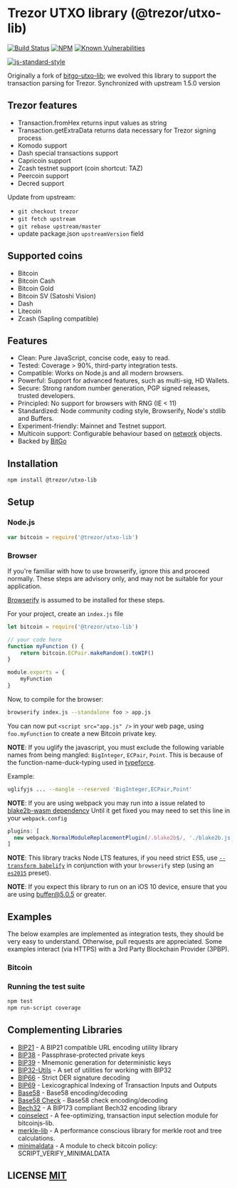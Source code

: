 # Trezor UTXO library (@trezor/utxo-lib)
[![Build Status](https://github.com/trezor/trezor-utxo-lib/actions/workflows/tests.yml/badge.svg?branch=trezor)](https://github.com/trezor/trezor-utxo-lib/actions/workflows/tests.yml)
[![NPM](https://img.shields.io/npm/v/@trezor/utxo-lib.svg)](https://www.npmjs.org/package/@trezor/utxo-lib)
[![Known Vulnerabilities](https://snyk.io/test/github/trezor/trezor-utxo-lib/badge.svg?targetFile=package.json)](https://snyk.io/test/github/trezor/trezor-utxo-lib?targetFile=package.json)

[![js-standard-style](https://cdn.rawgit.com/feross/standard/master/badge.svg)](https://github.com/feross/standard)

Originally a fork of [bitgo-utxo-lib](https://github.com/BitGo/bitgo-utxo-lib); we evolved this library to support the transaction parsing for Trezor.
Synchronized with upstream 1.5.0 version

## Trezor features
- Transaction.fromHex returns input values as string
- Transaction.getExtraData returns data necessary for Trezor signing process
- Komodo support
- Dash special transactions support
- Capricoin support
- Zcash testnet support (coin shortcut: TAZ)
- Peercoin support
- Decred support

Update from upstream:
- `git checkout trezor`
- `git fetch upstream`
- `git rebase upstream/master`
- update package.json `upstreamVersion` field

## Supported coins
- Bitcoin
- Bitcoin Cash
- Bitcoin Gold
- Bitcoin SV (Satoshi Vision)
- Dash
- Litecoin
- Zcash (Sapling compatible)

## Features
- Clean: Pure JavaScript, concise code, easy to read.
- Tested: Coverage > 90%, third-party integration tests.
- Compatible: Works on Node.js and all modern browsers.
- Powerful: Support for advanced features, such as multi-sig, HD Wallets.
- Secure: Strong random number generation, PGP signed releases, trusted developers.
- Principled: No support for browsers with RNG (IE < 11)
- Standardized: Node community coding style, Browserify, Node's stdlib and Buffers.
- Experiment-friendly: Mainnet and Testnet support.
- Multicoin support: Configurable behaviour based on [network](https://github.com/trezor/trezor-utxo-lib/blob/master/src/networks.js) objects.
- Backed by [BitGo](https://www.bitgo.com/info/)

## Installation
``` bash
npm install @trezor/utxo-lib
```

## Setup
### Node.js
``` javascript
var bitcoin = require('@trezor/utxo-lib')
```

### Browser
If you're familiar with how to use browserify, ignore this and proceed normally.
These steps are advisory only,  and may not be suitable for your application.

[Browserify](https://github.com/substack/node-browserify) is assumed to be installed for these steps.

For your project, create an `index.js` file
``` javascript
let bitcoin = require('@trezor/utxo-lib')

// your code here
function myFunction () {
	return bitcoin.ECPair.makeRandom().toWIF()
}

module.exports = {
	myFunction
}
```

Now, to compile for the browser:
``` bash
browserify index.js --standalone foo > app.js
```

You can now put `<script src="app.js" />` in your web page,  using `foo.myFunction` to create a new Bitcoin private key.

**NOTE**: If you uglify the javascript, you must exclude the following variable names from being mangled: `BigInteger`, `ECPair`, `Point`.
This is because of the function-name-duck-typing used in [typeforce](https://github.com/dcousens/typeforce).

Example:
``` bash
uglifyjs ... --mangle --reserved 'BigInteger,ECPair,Point'
```

**NOTE**: If you are using webpack you may run into a issue related to [blake2b-wasm dependency](https://github.com/mafintosh/blake2b-wasm/issues/9)
Until it get fixed you may need to set this line in your `webpack.config`
``` javascript
plugins: [
  new webpack.NormalModuleReplacementPlugin(/.blake2b$/, './blake2b.js'),
]
```

**NOTE**: This library tracks Node LTS features,  if you need strict ES5,  use [`--transform babelify`](https://github.com/babel/babelify) in conjunction with your `browserify` step (using an [`es2015`](http://babeljs.io/docs/plugins/preset-es2015/) preset).

**NOTE**: If you expect this library to run on an iOS 10 device, ensure that you are using [buffer@5.0.5](https://github.com/feross/buffer/pull/155) or greater.

## Examples
The below examples are implemented as integration tests, they should be very easy to understand.
Otherwise, pull requests are appreciated.
Some examples interact (via HTTPS) with a 3rd Party Blockchain Provider (3PBP).

### Bitcoin

### Running the test suite

``` bash
npm test
npm run-script coverage
```

## Complementing Libraries
- [BIP21](https://github.com/bitcoinjs/bip21) - A BIP21 compatible URL encoding utility library
- [BIP38](https://github.com/bitcoinjs/bip38) - Passphrase-protected private keys
- [BIP39](https://github.com/bitcoinjs/bip39) - Mnemonic generation for deterministic keys
- [BIP32-Utils](https://github.com/bitcoinjs/bip32-utils) - A set of utilities for working with BIP32
- [BIP66](https://github.com/bitcoinjs/bip66) - Strict DER signature decoding
- [BIP69](https://github.com/bitcoinjs/bip69) - Lexicographical Indexing of Transaction Inputs and Outputs
- [Base58](https://github.com/cryptocoinjs/bs58) - Base58 encoding/decoding
- [Base58 Check](https://github.com/bitcoinjs/bs58check) - Base58 check encoding/decoding
- [Bech32](https://github.com/bitcoinjs/bech32) - A BIP173 compliant Bech32 encoding library
- [coinselect](https://github.com/bitcoinjs/coinselect) - A fee-optimizing, transaction input selection module for bitcoinjs-lib.
- [merkle-lib](https://github.com/bitcoinjs/merkle-lib) - A performance conscious library for merkle root and tree calculations.
- [minimaldata](https://github.com/bitcoinjs/minimaldata) - A module to check bitcoin policy: SCRIPT_VERIFY_MINIMALDATA


## LICENSE [MIT](LICENSE)
